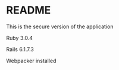 # README

This is the secure version of the application 

Ruby 3.0.4

Rails 6.1.7.3

Webpacker installed

